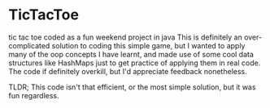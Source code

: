 # TicTacToe
tic tac toe coded as a fun weekend project in java
This is definitely an over-complicated solution to coding this simple game, but I wanted to apply many of the oop concepts I have learnt, and made use of some cool data structures like HashMaps just to get practice of applying them in real code. The code if definitely overkill, but I'd appreciate feedback nonetheless.


TLDR; This code isn't that efficient, or the most simple solution, but it was fun regardless.
